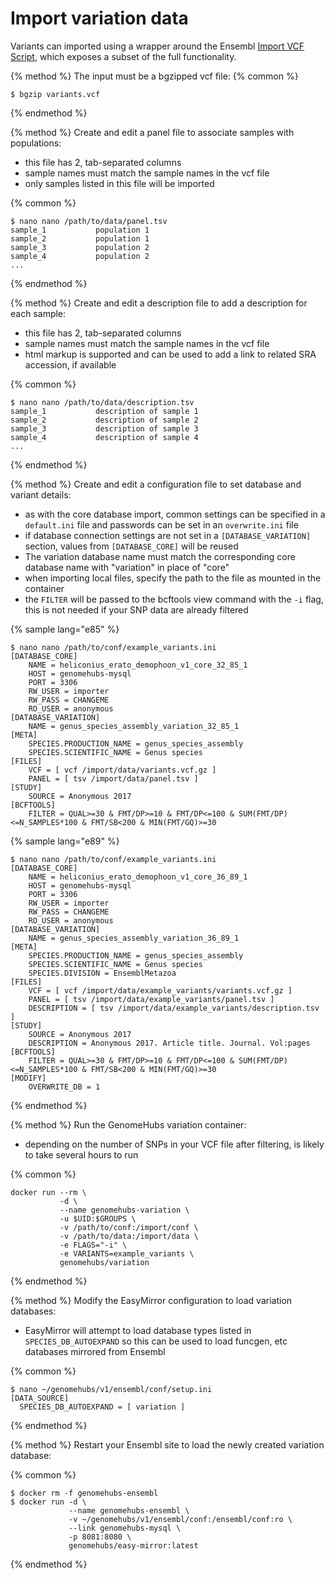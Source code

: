 # Import variation data

Variants can imported using a wrapper around the Ensembl [Import VCF Script](http://www.ensembl.org/info/genome/variation/import_vcf.html), which exposes a subset of the full functionality. 

{% method %}
The input must be a bgzipped vcf file:
{% common %}

```
$ bgzip variants.vcf
```
{% endmethod %}


{% method %}
Create and edit a panel file to associate samples with populations:

- this file has 2, tab-separated columns
- sample names must match the sample names in the vcf file
- only samples listed in this file will be imported

{% common %}

```
$ nano nano /path/to/data/panel.tsv
sample_1           population 1
sample_2           population 1
sample_3           population 2
sample_4           population 2
...
```
{% endmethod %}


{% method %}
Create and edit a description file to add a description for each sample:

- this file has 2, tab-separated columns
- sample names must match the sample names in the vcf file
- html markup is supported and can be used to add a link to related SRA accession, if available

{% common %}

```
$ nano nano /path/to/data/description.tsv
sample_1           description of sample 1
sample_2           description of sample 2
sample_3           description of sample 3
sample_4           description of sample 4
...
```
{% endmethod %}


{% method %}
Create and edit a configuration file to set database and variant details:
- as with the core database import, common settings can be specified in a `default.ini` file and passwords can be set in an `overwrite.ini` file
- if database connection settings are not set in a `[DATABASE_VARIATION]` section, values from `[DATABASE_CORE]` will be reused
- The variation database name must match the corresponding core database name with "variation" in place of "core"
- when importing local files, specify the path to the file as mounted in the container
- the `FILTER` will be passed to the bcftools view command with the `-i` flag, this is not needed if your SNP data are already filtered

{% sample lang="e85" %}
```
$ nano nano /path/to/conf/example_variants.ini
[DATABASE_CORE]
    NAME = heliconius_erato_demophoon_v1_core_32_85_1
    HOST = genomehubs-mysql
    PORT = 3306
    RW_USER = importer
    RW_PASS = CHANGEME
    RO_USER = anonymous
[DATABASE_VARIATION]
    NAME = genus_species_assembly_variation_32_85_1
[META]
    SPECIES.PRODUCTION_NAME = genus_species_assembly
    SPECIES.SCIENTIFIC_NAME = Genus species
[FILES]
    VCF = [ vcf /import/data/variants.vcf.gz ]
    PANEL = [ tsv /import/data/panel.tsv ]
[STUDY]
    SOURCE = Anonymous 2017
[BCFTOOLS]
    FILTER = QUAL>=30 & FMT/DP>=10 & FMT/DP<=100 & SUM(FMT/DP)<=N_SAMPLES*100 & FMT/SB<200 & MIN(FMT/GQ)>=30
```

{% sample lang="e89" %}
```
$ nano nano /path/to/conf/example_variants.ini
[DATABASE_CORE]
    NAME = heliconius_erato_demophoon_v1_core_36_89_1
    HOST = genomehubs-mysql
    PORT = 3306
    RW_USER = importer
    RW_PASS = CHANGEME
    RO_USER = anonymous
[DATABASE_VARIATION]
    NAME = genus_species_assembly_variation_36_89_1
[META]
    SPECIES.PRODUCTION_NAME = genus_species_assembly
    SPECIES.SCIENTIFIC_NAME = Genus species
    SPECIES.DIVISION = EnsemblMetazoa
[FILES]
    VCF = [ vcf /import/data/example_variants/variants.vcf.gz ]
    PANEL = [ tsv /import/data/example_variants/panel.tsv ]
    DESCRIPTION = [ tsv /import/data/example_variants/description.tsv ]
[STUDY]
    SOURCE = Anonymous 2017
    DESCRIPTION = Anonymous 2017. Article title. Journal. Vol:pages
[BCFTOOLS]
    FILTER = QUAL>=30 & FMT/DP>=10 & FMT/DP<=100 & SUM(FMT/DP)<=N_SAMPLES*100 & FMT/SB<200 & MIN(FMT/GQ)>=30
[MODIFY]
    OVERWRITE_DB = 1
```
{% endmethod %}


{% method %}
Run the GenomeHubs variation container:
- depending on the number of SNPs in your VCF file after filtering, is likely to take several hours to run

{% common %}
```
docker run --rm \
           -d \
           --name genomehubs-variation \
           -u $UID:$GROUPS \
           -v /path/to/conf:/import/conf \
           -v /path/to/data:/import/data \
           -e FLAGS="-i" \
           -e VARIANTS=example_variants \
           genomehubs/variation
```
{% endmethod %}

{% method %}
Modify the EasyMirror configuration to load variation databases:

- EasyMirror will attempt to load database types listed in `SPECIES_DB_AUTOEXPAND` so this can be used to load funcgen, etc databases mirrored from Ensembl

{% common %}
```
$ nano ~/genomehubs/v1/ensembl/conf/setup.ini
[DATA_SOURCE]
  SPECIES_DB_AUTOEXPAND = [ variation ]
```
{% endmethod %}

{% method %}
Restart your Ensembl site to load the newly created variation database:

{% common %}
```
$ docker rm -f genomehubs-ensembl
$ docker run -d \
             --name genomehubs-ensembl \
             -v ~/genomehubs/v1/ensembl/conf:/ensembl/conf:ro \
             --link genomehubs-mysql \
             -p 8081:8080 \
             genomehubs/easy-mirror:latest
```

{% endmethod %}















